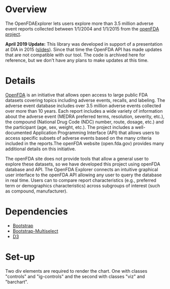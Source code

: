 <h1>Overview</h1>
<p> The OpenFDAExplorer lets users explore more than 3.5 million adverse event reports collected between 1/1/2004 and 1/1/2015 from the <a href="https://open.fda.gov/">openFDA project</a>.  </p>

<p> <strong>April 2019 Update:</strong> This library was developed in support of a presentation at DIA in 2015 (<a href="https://rhoinc.github.io/publication-library/pubs/DIA2015_Wildfire.pptx">slides</a>). Since that time the OpenFDA API has made updates that are not compatible with our tool. The code is archived here for reference, but we don't have any plans to make updates at this time. </p>

<h1>Details</h1>
<p><a href="https://open.fda.gov/">OpenFDA</a> is an initiative that allows open access to large public FDA datasets covering topics including adverse events, recalls, and labeling. The adverse event database includes over 3.5 million adverse events collected over more than 10 years. Each report includes a wide variety of information about the adverse event (MEDRA preferred terms, resolution, severity, etc.), the compound (National Drug Code (NDC) number, route, dosage, etc.) and the participant (age, sex, weight, etc.). The project includes a well-documented Application Programming Interface (API) that allows users to access specific subsets of adverse events based on the many criteria included in the reports.The openFDA website (open.fda.gov) provides many additional details on this initiative.</p>

<p>The openFDA site does not provide tools that allow a general user to explore these datasets, so we have developed this project using openFDA database and API. The OpenFDA Explorer connects an intuitive graphical user interface to the openFDA API allowing any user to query the database in real time. Users can to compare report characteristics (e.g., preferred term or demographics characteristics) across subgroups of interest (such as compound, manufacturer).</p>

<h1>Dependencies</h1>
<ul>
	<li> <a href="http://getbootstrap.com/">Bootstrap</a></li>
	<li> <a href="https://github.com/davidstutz/bootstrap-multiselect">Bootstrap-Multiselect</a></li>
	<li> <a href="http://www.d3js.org">D3</a></li>
</ul>

<h1>Set-up</h1>
Two div elements are required to render the chart. One with classes "controls" and "ig-controls" and the second with classes "viz" and "barchart".
